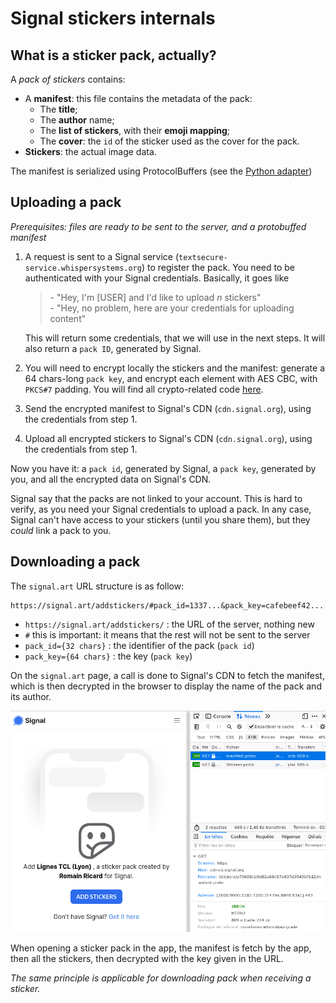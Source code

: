 # Signal stickers internals

## What is a sticker pack, actually?

A _pack of stickers_ contains:
+ A **manifest**: this file contains the metadata of the pack:
    + The **title**;
    + The **author** name;
    + The **list of stickers**, with their **emoji mapping**;
    + The **cover**: the `id` of the sticker used as the cover for the pack. 
+ **Stickers**: the actual image data.


The manifest is serialized using ProtocolBuffers (see the [Python adapter](signalstickers_client/classes/Stickers_pb2.py))

## Uploading a pack

_Prerequisites: files are ready to be sent to the server, and a protobuffed manifest_

1. A request is sent to a Signal service
   (`textsecure-service.whispersystems.org`) to register the pack. You need to
   be authenticated with your Signal credentials. Basically, it goes like
   > \- "Hey, I'm [USER] and I'd like to upload _n_ stickers"  
   > \- "Hey, no problem, here are your credentials for uploading content"
   
   This will return some credentials, that we will use in the next steps. It
   will also return a `pack ID`, generated by Signal.

2. You will need to encrypt locally the stickers and the manifest: generate a 64
   chars-long `pack key`, and encrypt each element with AES CBC, with `PKCS#7`
   padding. You will find all crypto-related code [here](signalstickers_client/classes/signalcrypto.py).

3. Send the encrypted manifest to Signal's CDN (`cdn.signal.org`), using the
   credentials from step 1.

4. Upload all encrypted stickers to Signal's CDN (`cdn.signal.org`), using the
   credentials from step 1.


Now you have it: a `pack id`, generated by Signal, a `pack key`, generated by
you, and all the encrypted data on Signal's CDN.

Signal say that the packs are not linked to your account. This is hard to
verify, as you need your Signal credentials to upload a pack. In any case,
Signal can't have access to your stickers (until you share them), but they
_could_ link a pack to you. 

## Downloading a pack

The `signal.art` URL structure is as follow:

```
https://signal.art/addstickers/#pack_id=1337...&pack_key=cafebeef42...
```

+ `https://signal.art/addstickers/` : the URL of the server, nothing new
+ `#` this is important: it means that the rest will not be sent to the server
+ `pack_id={32 chars}` : the identifier of the pack (`pack id`)
+ `pack_key={64 chars}` : the key (`pack key`)


On the `signal.art` page, a call is done to Signal's CDN to fetch the manifest,
which is then decrypted in the browser to display the name of the pack and its
author.

![](.github/internals_fetch.png)

When opening a sticker pack in the app, the manifest is fetch by the app, then
all the stickers, then decrypted with the key given in the URL.

_The same principle is applicable for downloading pack when receiving a sticker._
